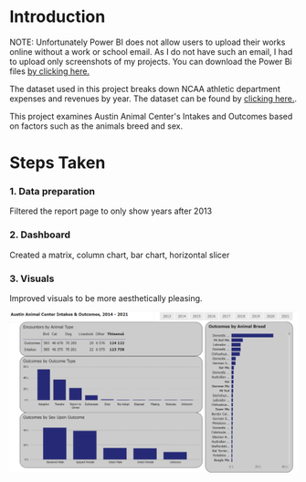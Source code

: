 # Introduction

NOTE: Unfortunately Power BI does not allow users to upload their works online without a work or school email. As I do not have such an email, I had to upload only screenshots of my projects.
You can download the Power Bi files [by clicking here.](https://github.com/stlgithub/dataportfolio/blob/main/powerbi_files/Project2.pbix)

The dataset used in this project breaks down NCAA athletic department expenses and revenues by year.
The dataset can be found by [clicking here.](https://data.world/jbaucke/2021-w1-power-bi-wow-ncaa-financials).

This project examines Austin Animal Center's Intakes and Outcomes based on factors such as the animals breed and sex.

# Steps Taken

### 1. Data preparation

Filtered the report page to only show years after 2013

### 2. Dashboard

Created a matrix, column chart, bar chart, horizontal slicer

### 3. Visuals

Improved visuals to be more aesthetically pleasing.

![Completed image of the Conference Page](https://github.com/stlgithub/dataportfolio/blob/main/PowerBI/PowerBI_4/PowerBI_4.png)

